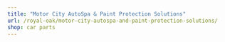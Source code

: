 ```yaml
---
title: "Motor City AutoSpa & Paint Protection Solutions"
url: /royal-oak/motor-city-autospa-and-paint-protection-solutions/
shop: car parts
---
```

